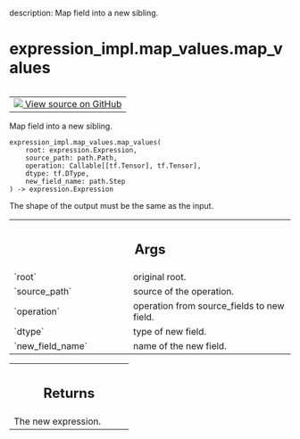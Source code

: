 description: Map field into a new sibling.

<div itemscope itemtype="http://developers.google.com/ReferenceObject">
<meta itemprop="name" content="expression_impl.map_values.map_values" />
<meta itemprop="path" content="Stable" />
</div>

# expression_impl.map_values.map_values

<!-- Insert buttons and diff -->

<table class="tfo-notebook-buttons tfo-api nocontent" align="left">
<td>
  <a target="_blank" href="https://github.com/google/struct2tensor/blob/master/struct2tensor/expression_impl/map_values.py">
    <img src="https://www.tensorflow.org/images/GitHub-Mark-32px.png" />
    View source on GitHub
  </a>
</td>
</table>



Map field into a new sibling.

<pre class="devsite-click-to-copy prettyprint lang-py tfo-signature-link">
<code>expression_impl.map_values.map_values(
    root: expression.Expression,
    source_path: path.Path,
    operation: Callable[[tf.Tensor], tf.Tensor],
    dtype: tf.DType,
    new_field_name: path.Step
) -> expression.Expression
</code></pre>



<!-- Placeholder for "Used in" -->

The shape of the output must be the same as the input.

<!-- Tabular view -->
 <table class="responsive fixed orange">
<colgroup><col width="214px"><col></colgroup>
<tr><th colspan="2"><h2 class="add-link">Args</h2></th></tr>

<tr>
<td>
`root`
</td>
<td>
original root.
</td>
</tr><tr>
<td>
`source_path`
</td>
<td>
source of the operation.
</td>
</tr><tr>
<td>
`operation`
</td>
<td>
operation from source_fields to new field.
</td>
</tr><tr>
<td>
`dtype`
</td>
<td>
type of new field.
</td>
</tr><tr>
<td>
`new_field_name`
</td>
<td>
name of the new field.
</td>
</tr>
</table>



<!-- Tabular view -->
 <table class="responsive fixed orange">
<colgroup><col width="214px"><col></colgroup>
<tr><th colspan="2"><h2 class="add-link">Returns</h2></th></tr>
<tr class="alt">
<td colspan="2">
The new expression.
</td>
</tr>

</table>

